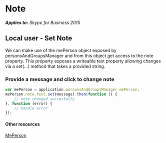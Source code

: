 
# Note


 _**Applies to:** Skype for Business 2015_

## Local user - Set Note

We can make use of the mePerson object exposed by personsAndGroupsManager and from this object get access to the note property.  This property exposes a writeable text property allowing changes via a set(...) method that takes a provided string.

### Provide a message and click to change note

```js
var mePerson = application.personsAndGroupsManager.mePerson;
mePerson.note.text.set(message).then(function () {
    // note changed succesfully 
}, function (error) {
    // handle error
});
```

#### Other resources

<a href="https://ucwa.skype.com/reference/WebSDK/interfaces/_s4b_sdk_d_.jcafe.meperson.html" target="">MePerson</a>
